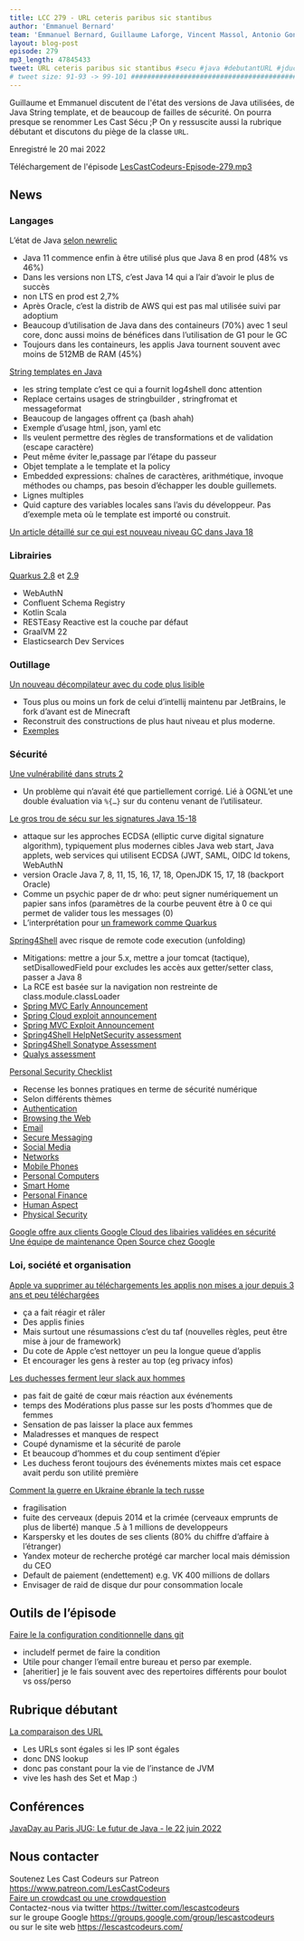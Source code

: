 ```yaml
---
title: LCC 279 - URL ceteris paribus sic stantibus
author: 'Emmanuel Bernard'
team: 'Emmanuel Bernard, Guillaume Laforge, Vincent Massol, Antonio Goncalves, Arnaud Héritier, Audrey Neveu'
layout: blog-post
episode: 279
mp3_length: 47845433
tweet: URL ceteris paribus sic stantibus #secu #java #debutantURL #jduchesse
# tweet size: 91-93 -> 99-101 #######################################################################
---
```

Guillaume et Emmanuel discutent de l'état des versions de Java utilisées, de Java String template, et de beaucoup de failles de sécurité.
On pourra presque se renommer Les Cast Sécu ;P
On y ressuscite aussi la rubrique débutant et discutons du piège de la classe `URL`.

Enregistré le 20 mai 2022

Téléchargement de l'épisode [LesCastCodeurs-Episode-279.mp3](https://traffic.libsyn.com/lescastcodeurs/LesCastCodeurs-Episode-279.mp3)

## News

### Langages

L’état de Java [selon newrelic](https://newrelic.com/resources/report/2022-state-of-java-ecosystem)

- Java 11 commence enfin à être utilisé plus que Java 8 en prod (48% vs 46%)
- Dans les versions non LTS, c’est Java 14 qui a l’air d’avoir le plus de succès
- non LTS en prod est 2,7%
- Après Oracle, c’est la distrib de AWS qui est pas mal utilisée suivi par adoptium 
- Beaucoup d’utilisation de Java dans des containeurs (70%) avec 1 seul core, donc aussi moins de bénéfices dans l’utilisation de G1 pour le GC
- Toujours dans les containeurs, les applis Java tournent souvent avec moins de 512MB de RAM (45%)

[String templates en Java](https://openjdk.java.net/jeps/8273943)

* les string template c’est ce qui a fournit log4shell donc attention
* Replace certains usages de  stringbuilder , stringfromat et messageformat
* Beaucoup de langages offrent ça (bash ahah)
* Exemple d’usage html, json, yaml etc
* Ils veulent permettre des règles de transformations et de validation (escape caractère)
* Peut même éviter le,passage par l’étape du passeur
* Objet template a le template et la policy
* Embedded expressions: chaînes de caractères, arithmétique, invoque méthodes ou champs, pas besoin d’échapper les double guillemets.
* Lignes multiples
* Quid capture des variables locales sans l’avis du développeur. Pas d’exemple meta où le template est importé ou construit.

[Un article détaillé sur ce qui est nouveau niveau GC dans Java 18](https://tschatzl.github.io/2022/03/14/jdk18-g1-parallel-gc-changes.html)

### Librairies

[Quarkus 2.8](https://quarkus.io/blog/quarkus-2-8-0-final-released/) et [2.9](https://quarkus.io/blog/quarkus-2-9-0-final-released/)  

* WebAuthN
* Confluent Schema Registry
* Kotlin Scala
* RESTEasy Reactive est la couche par défaut
* GraalVM 22
* Elasticsearch Dev Services

### Outillage

[Un nouveau décompilateur avec du code plus lisible](https://www.reddit.com/r/java/comments/ue8u59/new_open_source_java_decompiler/)

* Tous plus ou moins un fork de celui d’intellij maintenu par JetBrains, le fork d’avant est de Minecraft
* Reconstruit des constructions de plus haut niveau et plus moderne.
* [Exemples](https://gist.github.com/SuperCoder7979/c7171b0e34b6eccf0b9f1c37030867dc)  

### Sécurité

[Une vulnérabilité dans struts 2](https://www.securezoo.com/2022/04/apache-patches-struts-2-rce-vulnerability-cve-2021-31805/)

* Un problème qui n’avait été que partiellement corrigé. Lié à OGNL’et une double évaluation via `%{…}` sur du contenu venant de l’utilisateur.

[Le gros trou de sécu sur les signatures Java 15-18](https://security.berkeley.edu/news/psychic-signatures-vulnerability-java-cve-2022-21449)  

* attaque sur les approches ECDSA (elliptic curve digital signature algorithm), typiquement plus modernes
cibles Java web start, Java applets, web services qui utilisent ECDSA (JWT, SAML, OIDC Id tokens, WebAuthN
* version Oracle Java 7, 8, 11, 15, 16, 17, 18, OpenJDK 15, 17, 18 (backport Oracle)
* Comme un psychic paper de dr who: peut signer numériquement un papier sans infos (paramètres de la courbe peuvent être à 0 ce qui permet de valider tous les messages (0)
* L’interprétation pour [un framework comme Quarkus](https://github.com/quarkusio/quarkus/discussions/25252)

[Spring4Shell](https://www.theregister.com/2022/03/31/spring_vuln/) avec risque de remote code execution (unfolding)

* Mitigations: mettre a jour 5.x, mettre a jour tomcat (tactique), setDisallowedField pour excludes les accès aux getter/setter class, passer a Java 8
* La RCE est basée sur la navigation non restreinte de class.module.classLoader
*  [Spring MVC Early Announcement](https://spring.io/blog/2022/03/31/spring-framework-rce-early-announcement) 
*  [Spring Cloud exploit announcement](https://www.cyberkendra.com/2022/03/rce-0-day-exploit-found-in-spring-cloud.html) 
*  [Spring MVC Exploit Announcement](https://www.praetorian.com/blog/spring-core-jdk9-rce/) 
*  [Spring4Shell HelpNetSecurity assessment](https://www.helpnetsecurity.com/2022/03/31/spring4shell/) 
*  [Spring4Shell Sonatype Assessment](https://blog.sonatype.com/new-0-day-spring-framework-vulnerability-confirmed) 
*  [Qualys assessment](https://blog.qualys.com/vulnerabilities-threat-research/2022/03/31/spring-framework-zero-day-remote-code-execution-spring4shell-vulnerability) 


[Personal Security Checklist](https://github.com/Lissy93/personal-security-checklist)

* Recense les bonnes pratiques en terme de sécurité numérique
* Selon différents thèmes
* [Authentication](https://github.com/Lissy93/personal-security-checklist#authentication) 
* [Browsing the Web](https://github.com/Lissy93/personal-security-checklist#web-browsing) 
* [Email](https://github.com/Lissy93/personal-security-checklist#emails) 
* [Secure Messaging](https://github.com/Lissy93/personal-security-checklist#secure-messaging) 
* [Social Media](https://github.com/Lissy93/personal-security-checklist#social-media) 
* [Networks](https://github.com/Lissy93/personal-security-checklist#networking) 
* [Mobile Phones](https://github.com/Lissy93/personal-security-checklist#mobile-devices) 
* [Personal Computers](https://github.com/Lissy93/personal-security-checklist#personal-computers) 
* [Smart Home](https://github.com/Lissy93/personal-security-checklist#smart-home) 
* [Personal Finance](https://github.com/Lissy93/personal-security-checklist#personal-finance) 
* [Human Aspect](https://github.com/Lissy93/personal-security-checklist#sensible-computing) 
* [Physical Security](https://github.com/Lissy93/personal-security-checklist#physical-security) 

[Google offre aux clients Google Cloud des libairies validées en sécurité](https://www.theverge.com/2022/5/17/23097529/google-assured-open-source-software-security-vetted-libraries)  
[Une équipe de maintenance Open Source chez Google](https://blog.google/technology/safety-security/shared-success-in-building-a-safer-open-source-community/)  


### Loi, société et organisation

[Apple va supprimer au téléchargements les applis non mises a jour depuis 3 ans et peu téléchargées](https://www.macrumors.com/2022/04/29/apple-outdated-apps-extension/)

* ça a fait réagir et râler
* Des applis finies
* Mais surtout une résumassions c’est du taf (nouvelles règles, peut être mise à jour de framework)
* Du cote de Apple c’est nettoyer un peu la longue queue d’applis
* Et encourager les gens à rester au top (eg privacy infos)

[Les duchesses ferment leur slack aux hommes](https://www.duchess-france.org/au-revoir-slack-public-bonjour-non-mixite/)

* pas fait de gaité de cœur mais réaction aux événements
* temps des Modérations plus passe sur les posts d’hommes que de femmes
* Sensation de pas laisser la place aux femmes
* Maladresses et manques de respect
* Coupé dynamisme et la sécurité de parole
* Et beaucoup d’hommes et du coup sentiment d’épier
* Les duchess feront toujours des événements mixtes mais cet espace avait perdu son utilité première

[Comment la guerre en Ukraine ébranle la tech russe](https://www.usine-digitale.fr/article/comment-la-guerre-en-ukraine-ebranle-la-tech-russe.N1796857)

* fragilisation
* fuite des cerveaux (depuis 2014 et la crimée (cerveaux emprunts de plus de liberté) manque .5 à 1 millions de developpeurs
* Karspersky et les doutes de ses clients (80% du chiffre d’affaire à l’étranger)
* Yandex moteur de recherche protégé car marcher local mais démission du CEO
* Default de paiement (endettement) e.g. VK 400 millions de dollars
* Envisager de raid de disque dur pour consommation locale


## Outils de l’épisode

[Faire le la configuration conditionnelle dans git]( https://dev.to/tastefulelk/conditional-git-profile-configuration-212b)

* includeIf permet de faire la condition
* Utile pour changer l’email entre bureau et perso par exemple.
* [aheritier] je le fais souvent avec des repertoires différents pour boulot vs oss/perso


## Rubrique débutant

[La comparaison des URL](https://twitter.com/tnurkiewicz/status/1519643900423688192?s=21&t=_-OASXtDGwPJXnNpesXk8g)  

* Les URLs sont égales si les IP sont égales
* donc DNS lookup
* donc pas constant pour la vie de l’instance de JVM
* vive les hash des Set et Map :) 

## Conférences

[JavaDay au Paris JUG: Le futur de Java - le 22 juin 2022](https://javaday.parisjug.org/)  

## Nous contacter

Soutenez Les Cast Codeurs sur Patreon <https://www.patreon.com/LesCastCodeurs>  
[Faire un crowdcast ou une crowdquestion](https://lescastcodeurs.com/crowdcasting/)  
Contactez-nous via twitter <https://twitter.com/lescastcodeurs>  
sur le groupe Google <https://groups.google.com/group/lescastcodeurs>  
ou sur le site web <https://lescastcodeurs.com/>
<!-- vim: set spelllang=fr : -->
